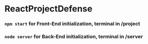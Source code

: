 # ReactProjectDefense

### `npm start` for Front-End initialization, terminal in /project

### `node server` for Back-End initialization, terminal in /server
